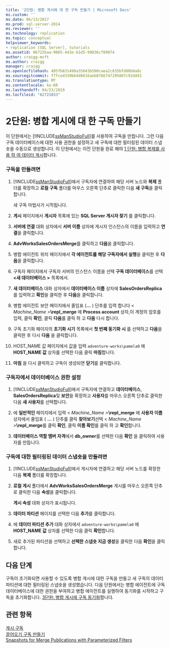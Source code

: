 ```yaml
---
title: '2단원: 병합 게시에 대 한 구독 만들기 | Microsoft Docs'
ms.custom: ''
ms.date: 06/13/2017
ms.prod: sql-server-2014
ms.reviewer: ''
ms.technology: replication
ms.topic: conceptual
helpviewer_keywords:
- replication [SQL Server], tutorials
ms.assetid: 06722baa-9065-443e-b1d5-99036cf89074
author: craigg-msft
ms.author: craigg
manager: craigg
ms.openlocfilehash: 495fb831490a35043b500caea2c835bfd80b6a8c
ms.sourcegitcommit: f7fced330b64d6616aeb8766747295807c92dd41
ms.translationtype: MT
ms.contentlocale: ko-KR
ms.lasthandoff: 04/23/2019
ms.locfileid: "62721033"
---
```

# <a name="lesson-2-creating-a-subscription-to-the-merge-publication"></a>2단원: 병합 게시에 대 한 구독 만들기
  이 단원에서는 [!INCLUDE[ssManStudioFull](../../includes/ssmanstudiofull-md.md)]를 사용하여 구독을 만듭니다. 그런 다음 구독 데이터베이스에 대한 사용 권한을 설정하고 새 구독에 대한 필터링된 데이터 스냅숏을 수동으로 생성합니다. 이 단원에서는 이전 단원을 완료 해야 [1 단원: 병합 복제를 사용 하 여 데이터 게시](lesson-1-publishing-data-using-merge-replication.md)합니다.  
  
### <a name="to-create-the-subscription"></a>구독을 만들려면  
  
1.  [!INCLUDE[ssManStudioFull](../../includes/ssmanstudiofull-md.md)]에서 구독자에 연결하여 해당 서버 노드와 **복제** 폴더를 확장하고 **로컬 구독** 폴더를 마우스 오른쪽 단추로 클릭한 다음 **새 구독**을 클릭합니다.  
  
     새 구독 마법사가 시작됩니다.  
  
2.  **게시** 페이지에서 **게시자** 목록에 있는 **SQL Server 게시자 찾기** 를 클릭합니다.  
  
3.  **서버에 연결** 대화 상자에서 **서버 이름** 상자에 게시자 인스턴스의 이름을 입력하고 **연결**을 클릭합니다.  
  
4.  **AdvWorksSalesOrdersMerge**를 클릭하고 **다음**을 클릭합니다.  
  
5.  병합 에이전트 위치 페이지에서 **각 에이전트를 해당 구독자에서 실행**을 클릭한 후 **다음**을 클릭합니다.  
  
6.  구독자 페이지에서 구독자 서버의 인스턴스 이름을 선택 **구독 데이터베이스**를 선택  **\<새 데이터베이스 >** 목록에서.  
  
7.  **새 데이터베이스** 대화 상자에서 **데이터베이스 이름** 상자에 **SalesOrdersReplica** 를 입력하고 **확인**을 클릭한 후 **다음**을 클릭합니다.  
  
8.  병합 에이전트 보안 페이지에서 줄임표 (**...** ) 단추를 입력 합니다 \< _Machine_Name >_**\repl_merge** 에 **Process account** 상자,이 계정의 암호를 입력, 클릭 **확인**, 클릭 **다음**를 클릭 하 고 **다음** 다시 합니다.  
  
9. 구독 초기화 페이지의 **초기화 시기** 목록에서 **첫 번째 동기화 시** 를 선택하고 **다음**을 클릭한 후 다시 **다음** 을 클릭합니다.  
  
10. HOST_NAME 값 페이지에서 값을 입력 `adventure-works\pamela0` 에 **HOST_NAME 값** 상자를 선택한 다음 클릭 **마침**합니다.  
  
11. **마침** 을 다시 클릭하고 구독이 생성되면 **닫기**를 클릭합니다.  
  
### <a name="setting-database-permissions-at-the-subscriber"></a>구독자에서 데이터베이스 권한 설정  
  
1.  [!INCLUDE[ssManStudioFull](../../includes/ssmanstudiofull-md.md)]에서 구독자에 연결하고 **데이터베이스**, **SalesOrdersReplica**및 **보안**을 확장하고 **사용자**를 마우스 오른쪽 단추로 클릭한 다음 **새 사용자**를 선택합니다.  
  
2.  에 **일반적인** 페이지에서 입력 \< _Machine_Name >_**\repl_merge** 에 **사용자 이름** 상자에서 줄임표 ( **...** ) 단추를 클릭 **찾아보기**선택 \< _Machine_Name >_**\repl_merge**를 클릭 **확인**, 클릭 **이름 확인**를 클릭 하 고 **확인**합니다.  
  
3.  **데이터베이스 역할 멤버 자격**에서 **db_owner**를 선택한 다음 **확인** 을 클릭하여 사용자를 만듭니다.  
  
### <a name="to-create-the-filtered-data-snapshot-for-the-subscription"></a>구독에 대한 필터링된 데이터 스냅숏을 만들려면  
  
1.  [!INCLUDE[ssManStudioFull](../../includes/ssmanstudiofull-md.md)]에서 게시자에 연결하고 해당 서버 노드를 확장한 다음 **복제** 폴더를 확장합니다.  
  
2.  **로컬 게시** 폴더에서 **AdvWorksSalesOrdersMerge** 게시를 마우스 오른쪽 단추로 클릭한 다음 **속성**을 클릭합니다.  
  
     **게시 속성** 대화 상자가 표시됩니다.  
  
3.  **데이터 파티션** 페이지를 선택한 다음 **추가**를 클릭합니다.  
  
4.  에 **데이터 파티션 추가** 대화 상자에서 `adventure-works\pamela0` 에 **HOST_NAME 값** 상자를 선택한 다음 클릭 **확인**합니다.  
  
5.  새로 추가된 파티션을 선택하고 **선택한 스냅숏 지금 생성**을 클릭한 다음 **확인**을 클릭합니다.  
  
## <a name="next-steps"></a>다음 단계  
 구독이 초기화되면 사용할 수 있도록 병합 게시에 대한 구독을 만들고 새 구독의 데이터 파티션에 대한 필터링된 스냅숏을 생성했습니다. 다음 단원에서는 병합 에이전트에 구독 데이터베이스에 대한 권한을 부여하고 병합 에이전트를 실행하여 동기화를 시작하고 구독을 초기화합니다. [3단원: 병합 게시에 구독 동기화](lesson-3-synchronizing-the-subscription-to-the-merge-publication.md)합니다.  
  
## <a name="see-also"></a>관련 항목  
 [게시 구독](subscribe-to-publications.md)   
 [끌어오기 구독 만들기](create-a-pull-subscription.md)   
 [Snapshots for Merge Publications with Parameterized Filters](snapshots-for-merge-publications-with-parameterized-filters.md)  
  
  
